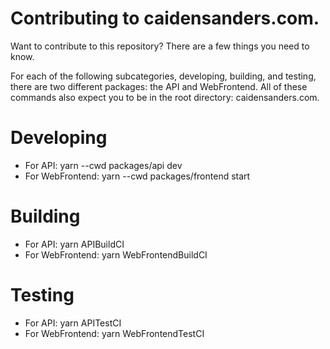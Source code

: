 # Contributing to caidensanders.com.

Want to contribute to this repository? There are a few things you need to know.  

For each of the following subcategories, developing, building, and testing, there are two different packages: the API and WebFrontend. All of these commands also expect you to be in the root directory: caidensanders.com.

# Developing

* For API: yarn --cwd packages/api dev
* For WebFrontend: yarn --cwd packages/frontend start

# Building

* For API: yarn APIBuildCI
* For WebFrontend: yarn WebFrontendBuildCI

# Testing

* For API: yarn APITestCI
* For WebFrontend: yarn WebFrontendTestCI

